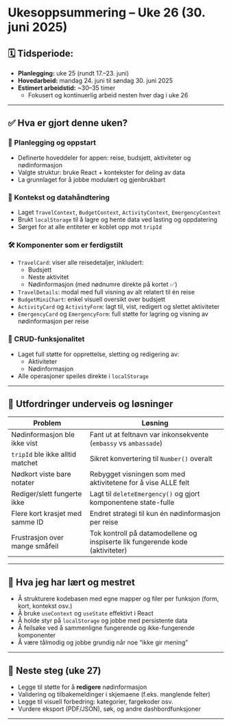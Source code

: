 # Ukesoppsummering – Uke 26 (30. juni 2025)

## 🗓️ Tidsperiode:
- **Planlegging:** uke 25 (rundt 17.–23. juni)
- **Hovedarbeid:** mandag 24. juni til søndag 30. juni 2025
- **Estimert arbeidstid:** ~30–35 timer
  - Fokusert og kontinuerlig arbeid nesten hver dag i uke 26

---

## ✅ Hva er gjort denne uken?

### 🧠 Planlegging og oppstart
- Definerte hoveddeler for appen: reise, budsjett, aktiviteter og nødinformasjon
- Valgte struktur: bruke React + kontekster for deling av data
- La grunnlaget for å jobbe modulært og gjenbrukbart

### 💾 Kontekst og datahåndtering
- Laget `TravelContext`, `BudgetContext`, `ActivityContext`, `EmergencyContext`
- Brukt `localStorage` til å lagre og hente data ved lasting og oppdatering
- Sørget for at alle entiteter er koblet opp mot `tripId`

### 🛠️ Komponenter som er ferdigstilt
- `TravelCard`: viser alle reisedetaljer, inkludert:
  - Budsjett
  - Neste aktivitet
  - Nødinformasjon (med nødnumre direkte på kortet ✅)
- `TravelDetails`: modal med full visning av alt relatert til én reise
- `BudgetMiniChart`: enkel visuell oversikt over budsjett
- `ActivityCard` og `ActivityForm`: lagt til, vist, redigert og slettet aktiviteter
- `EmergencyCard` og `EmergencyForm`: full støtte for lagring og visning av nødinformasjon per reise

### 🔄 CRUD-funksjonalitet
- Laget full støtte for opprettelse, sletting og redigering av:
  - Aktiviteter
  - Nødinformasjon
- Alle operasjoner speiles direkte i `localStorage`

---

## 🧩 Utfordringer underveis og løsninger

| Problem                            | Løsning                                                                 |
|------------------------------------|-------------------------------------------------------------------------|
| Nødinformasjon ble ikke vist       | Fant ut at feltnavn var inkonsekvente (`embassy` vs `ambassade`)       |
| `tripId` ble ikke alltid matchet   | Sikret konvertering til `Number()` overalt                             |
| Nødkort viste bare notater         | Rebygget visningen som med aktivitetene for å vise ALLE felt           |
| Rediger/slett fungerte ikke        | Lagt til `deleteEmergency()` og gjort komponentene state-fulle         |
| Flere kort krasjet med samme ID    | Endret strategi til kun én nødinformasjon per reise                    |
| Frustrasjon over mange småfeil     | Tok kontroll på datamodellene og inspiserte lik fungerende kode (aktiviteter) |

---

## 🧠 Hva jeg har lært og mestret
- Å strukturere kodebasen med egne mapper og filer per funksjon (form, kort, kontekst osv.)
- Å bruke `useContext` og `useState` effektivt i React
- Å holde styr på `localStorage` og jobbe med persistente data
- Å feilsøke ved å sammenligne fungerende og ikke-fungerende komponenter
- Å være tålmodig og jobbe grundig når noe “ikke gir mening”

---

## 🔭 Neste steg (uke 27)
- Legge til støtte for å **redigere** nødinformasjon
- Validering og tilbakemeldinger i skjemaene (f.eks. manglende felter)
- Legge til visuell forbedring: kategorier, fargekoder osv.
- Vurdere eksport (PDF/JSON), søk, og andre dashbordfunksjoner

---

